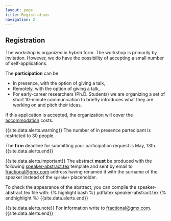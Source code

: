 ```yaml
---
layout: page
title: Registration
navigation: 2
---
```


## Registration

The workshop is organized in *hybrid* form. The workshop is primarily by invitation.
However, we do have the possibility of accepting a small number of self-applications.  

The **participation** can be
- In presence, with the option of giving a talk,
- Remotely, with the option of giving a talk,
- For early-career researchers (Ph.D. Students) we are organizing a set of short
10-minute communication to briefly introduces what they are working on and pitch
their ideas.

If this application is accepted, the organization will cover the
[accommodation](/venue.html) costs.   

{{site.data.alerts.warning}}
The number of in presence partecipant is restricted to 30 people.

The <strong>firm</strong> deadline for submitting your participation request is May, 13th.
{{site.data.alerts.end}}

{{site.data.alerts.important}}
The abstract <b>must</b> be produced with the following <a href="./file/latextemplates/speaker-abstract.tex"><i class="fas fa-file-download"></i> speaker-abstract.tex</a>
template and sent by email to <a href="mailto:fractional@gmx.com?subject=
{{site.data.mail.subject}}&body={{site.data.mail.body}}">
<i class="far fa-envelope"></i> fractional@gmx.com</a> address having renamed it with
the surname of the speaker instead of the `speaker` placeholder. <br>

To check the appearance of the abstract, you can compile the speaker-abstract.tex
file with:
{% highlight bash %}
pdflatex speaker-abstract.tex
{% endhighlight %}
{{site.data.alerts.end}}

{{site.data.alerts.note}}
For information write to <a href="mailto:fractional@gmx.com">fractional@gmx.com</a>.
{{site.data.alerts.end}}
